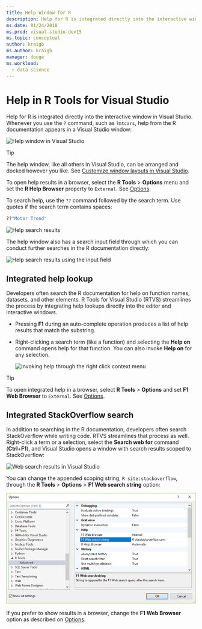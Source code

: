 ```yaml
---
title: Help Window for R
description: Help for R is integrated directly into the interactive window in Visual Studio through the ? command.
ms.date: 01/24/2018
ms.prod: visual-studio-dev15
ms.topic: conceptual
author: kraigb
ms.author: kraigb
manager: douge
ms.workload: 
  - data-science
---
```


# Help in R Tools for Visual Studio

Help for R is integrated directly into the interactive window in Visual Studio. Whenever you use the `?` command, such as `?mtcars`, help from the R documentation appears in a Visual Studio window:

![Help window in Visual Studio](media/help-window.png)

> [!Tip]
> The help window, like all others in Visual Studio, can be arranged and docked however you like. See [Customize window layouts in Visual Studio](../ide/customizing-window-layouts-in-visual-studio.md).
>
> To open help results in a browser, select the **R Tools** > **Options** menu and set the **R Help Browser** property to `External`. See [Options](options-for-r-tools-in-visual-studio.md).

To search help, use the `??` command followed by the search term. Use quotes if the search term contains spaces:

```R
??"Motor Trend"
```

![Help search results](media/help-search1.png)

The help window also has a search input field through which you can conduct further searches in the R documentation directly:

![Help search results using the input field](media/help-search2.png)

## Integrated help lookup

Developers often search the R documentation for help on function names, datasets, and other elements. R Tools for Visual Studio (RTVS) streamlines the process by integrating help lookups directly into the editor and interactive windows.

- Pressing **F1** during an auto-complete operation produces a list of help results that match the substring.
- Right-clicking a search term (like a function) and selecting the **Help on** command opens help for that function. You can also invoke **Help on** for any selection.

    ![Invoking help through the right click context menu](media/help-right-click.png)

> [!Tip]
> To open integrated help in a browser, select **R Tools** > **Options** and set **F1 Web Browser** to `External`. See [Options](options-for-r-tools-in-visual-studio.md).

## Integrated StackOverflow search

In addition to searching in the R documentation, developers often search StackOverflow while writing code. RTVS streamlines that process as well. Right-click a term or a selection, select the **Search web for** command (**Ctrl**+**F1**), and Visual Studio opens a window with search results scoped to StackOverflow:

![Web search results in Visual Studio](media/help-web-search-results.png)

You can change the appended scoping string, `R site:stackoverflow`, through the **R Tools** > **Options** > **F1 Web search string** option:

![Changing the F1 Web search string option](media/options-dialog.png)

If you prefer to show results in a browser, change the **F1 Web Browser** option as described on [Options](options-for-r-tools-in-visual-studio.md).